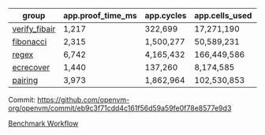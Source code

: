| group | app.proof_time_ms | app.cycles | app.cells_used | leaf.proof_time_ms | leaf.cycles | leaf.cells_used |
| -- | -- | -- | -- | -- | -- | -- |
| [verify_fibair](https://github.com/openvm-org/openvm/blob/benchmark-results/benchmarks-pr/1834/verify_fibair-eb9c3f71cdd4c161f56d59a59fe0f78e8577e9d3.md) | 1,217 |  322,699 |  17,271,190 |- | - | - |
| [fibonacci](https://github.com/openvm-org/openvm/blob/benchmark-results/benchmarks-pr/1834/fibonacci-eb9c3f71cdd4c161f56d59a59fe0f78e8577e9d3.md) | 2,315 |  1,500,277 |  50,589,231 |- | - | - |
| [regex](https://github.com/openvm-org/openvm/blob/benchmark-results/benchmarks-pr/1834/regex-eb9c3f71cdd4c161f56d59a59fe0f78e8577e9d3.md) | 6,742 |  4,165,432 |  166,449,586 |- | - | - |
| [ecrecover](https://github.com/openvm-org/openvm/blob/benchmark-results/benchmarks-pr/1834/ecrecover-eb9c3f71cdd4c161f56d59a59fe0f78e8577e9d3.md) | 1,440 |  137,260 |  8,174,585 |- | - | - |
| [pairing](https://github.com/openvm-org/openvm/blob/benchmark-results/benchmarks-pr/1834/pairing-eb9c3f71cdd4c161f56d59a59fe0f78e8577e9d3.md) | 3,973 |  1,862,964 |  102,530,853 |- | - | - |


Commit: https://github.com/openvm-org/openvm/commit/eb9c3f71cdd4c161f56d59a59fe0f78e8577e9d3

[Benchmark Workflow](https://github.com/openvm-org/openvm/actions/runs/16234848593)
